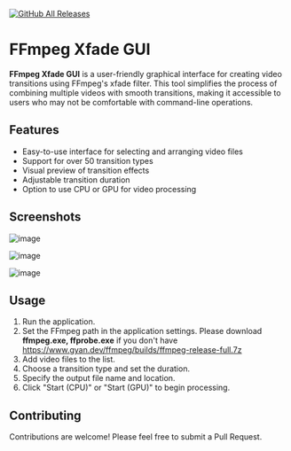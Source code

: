 [![GitHub All Releases](https://img.shields.io/github/downloads/afkarxyz/FFmpeg-Xfade-GUI/total?style=for-the-badge)](https://github.com/afkarxyz/FFmpeg-Xfade-GUI/releases)

# FFmpeg Xfade GUI

**FFmpeg Xfade GUI** is a user-friendly graphical interface for creating video transitions using FFmpeg's xfade filter. This tool simplifies the process of combining multiple videos with smooth transitions, making it accessible to users who may not be comfortable with command-line operations.

## Features

- Easy-to-use interface for selecting and arranging video files
- Support for over 50 transition types
- Visual preview of transition effects
- Adjustable transition duration
- Option to use CPU or GPU for video processing

## Screenshots

![image](https://github.com/user-attachments/assets/b687c977-12d4-4471-8191-54aa13869fa5)

![image](https://github.com/user-attachments/assets/04189f36-6e39-4719-b54b-3d8eda15bddd)

![image](https://github.com/user-attachments/assets/c40d3921-909d-462d-b4e9-a360c2d48120)

## Usage

1. Run the application.
2. Set the FFmpeg path in the application settings. Please download **ffmpeg.exe, ffprobe.exe** if you don't have https://www.gyan.dev/ffmpeg/builds/ffmpeg-release-full.7z
3. Add video files to the list.
4. Choose a transition type and set the duration.
5. Specify the output file name and location.
6. Click "Start (CPU)" or "Start (GPU)" to begin processing.

## Contributing

Contributions are welcome! Please feel free to submit a Pull Request.
